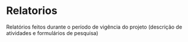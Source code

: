 # Relatorios
Relatórios feitos durante o período de vigência do projeto (descrição de atividades e formulários de pesquisa)
